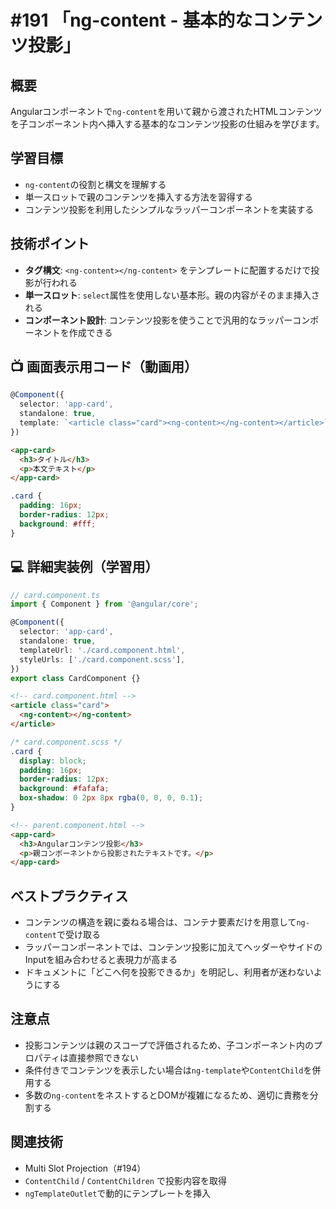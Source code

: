 # #191 「ng-content - 基本的なコンテンツ投影」

## 概要
Angularコンポーネントで`ng-content`を用いて親から渡されたHTMLコンテンツを子コンポーネント内へ挿入する基本的なコンテンツ投影の仕組みを学びます。

## 学習目標
- `ng-content`の役割と構文を理解する
- 単一スロットで親のコンテンツを挿入する方法を習得する
- コンテンツ投影を利用したシンプルなラッパーコンポーネントを実装する

## 技術ポイント
- **タグ構文**: `<ng-content></ng-content>` をテンプレートに配置するだけで投影が行われる
- **単一スロット**: `select`属性を使用しない基本形。親の内容がそのまま挿入される
- **コンポーネント設計**: コンテンツ投影を使うことで汎用的なラッパーコンポーネントを作成できる

## 📺 画面表示用コード（動画用）

```typescript
@Component({
  selector: 'app-card',
  standalone: true,
  template: `<article class="card"><ng-content></ng-content></article>`,
})
```

```html
<app-card>
  <h3>タイトル</h3>
  <p>本文テキスト</p>
</app-card>
```

```scss
.card {
  padding: 16px;
  border-radius: 12px;
  background: #fff;
}
```

## 💻 詳細実装例（学習用）
```typescript
// card.component.ts
import { Component } from '@angular/core';

@Component({
  selector: 'app-card',
  standalone: true,
  templateUrl: './card.component.html',
  styleUrls: ['./card.component.scss'],
})
export class CardComponent {}
```

```html
<!-- card.component.html -->
<article class="card">
  <ng-content></ng-content>
</article>
```

```scss
/* card.component.scss */
.card {
  display: block;
  padding: 16px;
  border-radius: 12px;
  background: #fafafa;
  box-shadow: 0 2px 8px rgba(0, 0, 0, 0.1);
}
```

```html
<!-- parent.component.html -->
<app-card>
  <h3>Angularコンテンツ投影</h3>
  <p>親コンポーネントから投影されたテキストです。</p>
</app-card>
```

## ベストプラクティス
- コンテンツの構造を親に委ねる場合は、コンテナ要素だけを用意して`ng-content`で受け取る
- ラッパーコンポーネントでは、コンテンツ投影に加えてヘッダーやサイドのInputを組み合わせると表現力が高まる
- ドキュメントに「どこへ何を投影できるか」を明記し、利用者が迷わないようにする

## 注意点
- 投影コンテンツは親のスコープで評価されるため、子コンポーネント内のプロパティは直接参照できない
- 条件付きでコンテンツを表示したい場合は`ng-template`や`ContentChild`を併用する
- 多数の`ng-content`をネストするとDOMが複雑になるため、適切に責務を分割する

## 関連技術
- Multi Slot Projection（#194）
- `ContentChild` / `ContentChildren` で投影内容を取得
- `ngTemplateOutlet`で動的にテンプレートを挿入


